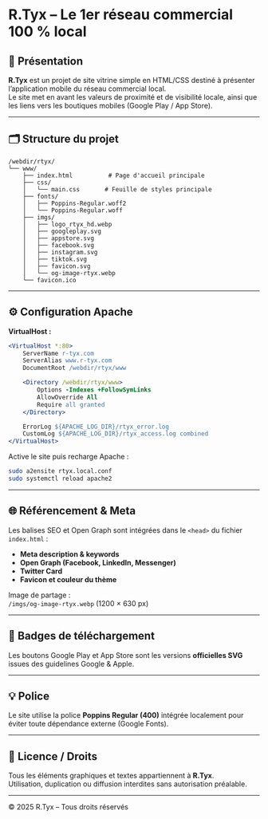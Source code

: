 # R.Tyx – Le 1er réseau commercial 100 % local

## 🧭 Présentation
**R.Tyx** est un projet de site vitrine simple en HTML/CSS destiné à présenter l’application mobile du réseau commercial local.  
Le site met en avant les valeurs de proximité et de visibilité locale, ainsi que les liens vers les boutiques mobiles (Google Play / App Store).

---

## 🗂️ Structure du projet
```
/webdir/rtyx/
└── www/
    ├── index.html          # Page d'accueil principale
    ├── css/
    │   └── main.css       # Feuille de styles principale
    ├── fonts/
    │   ├── Poppins-Regular.woff2
    │   └── Poppins-Regular.woff
    ├── imgs/
    │   ├── logo_rtyx_hd.webp
    │   ├── googleplay.svg
    │   ├── appstore.svg
    │   ├── facebook.svg
    │   ├── instagram.svg
    │   ├── tiktok.svg
    │   ├── favicon.svg
    │   └── og-image-rtyx.webp
    └── favicon.ico
```

---

## ⚙️ Configuration Apache
**VirtualHost :**
```apache
<VirtualHost *:80>
    ServerName r-tyx.com
    ServerAlias www.r-tyx.com
    DocumentRoot /webdir/rtyx/www

    <Directory /webdir/rtyx/www>
        Options -Indexes +FollowSymLinks
        AllowOverride All
        Require all granted
    </Directory>

    ErrorLog ${APACHE_LOG_DIR}/rtyx_error.log
    CustomLog ${APACHE_LOG_DIR}/rtyx_access.log combined
</VirtualHost>
```

Active le site puis recharge Apache :
```bash
sudo a2ensite rtyx.local.conf
sudo systemctl reload apache2
```

---

## 🌐 Référencement & Meta
Les balises SEO et Open Graph sont intégrées dans le `<head>` du fichier `index.html` :
- **Meta description & keywords**
- **Open Graph (Facebook, LinkedIn, Messenger)**
- **Twitter Card**
- **Favicon et couleur du thème**

Image de partage :  
`/imgs/og-image-rtyx.webp` (1200 × 630 px)

---

## 📱 Badges de téléchargement
Les boutons Google Play et App Store sont les versions **officielles SVG** issues des guidelines Google & Apple.

---

## 💡 Police
Le site utilise la police **Poppins Regular (400)** intégrée localement pour éviter toute dépendance externe (Google Fonts).

---

## 🧩 Licence / Droits
Tous les éléments graphiques et textes appartiennent à **R.Tyx**.  
Utilisation, duplication ou diffusion interdites sans autorisation préalable.

---

© 2025 R.Tyx – Tous droits réservés